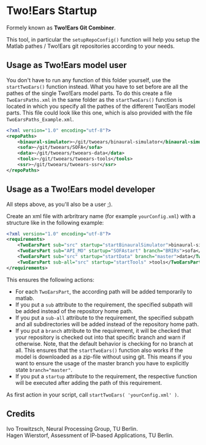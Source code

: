 Two!Ears Startup
================

Formely known as **Two!Ears Git Combiner**.

This tool, in particular the `setupRepoConfig()` function will help you setup the
Matlab pathes / Two!Ears git repositories according to your needs.


## Usage as Two!Ears model user

You don't have to run any function of this folder yourself, use the `startTwoEars()`
function instead. What you have to set before are all the pathes of the single
Two!Ears model parts. To do this create a file `TwoEarsPaths.xml` in the same
folder as the `startTwoEars()` function is located in which you specify all the
pathes of the different Two!Ears model parts. This file could look like this
one, which is also provided with the file `TwoEarsPaths_Example.xml`.

```xml
<?xml version="1.0" encoding="utf-8"?>
<repoPaths>
    <binaural-simulator>~/git/twoears/binaural-simulator</binaural-simulator>
    <sofa>~/git/twoears/SOFA</sofa>
    <data>~/git/twoears/twoears-data</data>
    <tools>~/git/twoears/twoears-tools</tools>
    <ssr>~/git/twoears/twoears-ssr</ssr>
</repoPaths>
```


## Usage as a Two!Ears model developer


All steps above, as you'll also be a user ;).  

Create an xml file with arbritrary name (for example `yourConfig.xml`) with a structure
like in the following example:

```xml
<?xml version="1.0" encoding="utf-8"?>
<requirements>
    <TwoEarsPart sub="src" startup="startBinauralSimulator">binaural-simulator</TwoEarsPart>
    <TwoEarsPart sub="API_MO" startup="SOFAstart" branch="BRIRs">sofa</TwoEarsPart>
    <TwoEarsPart sub="src" startup="startData" branch="master">data</TwoEarsPart>
    <TwoEarsPart sub-all="src" startup="startTools" >tools</TwoEarsPart>
</requirements>
```

This ensures the following actions:
 
* For each `TwoEarsPart`, the according path will be added temporarily to matlab.
* If you put a `sub` attribute to the requirement, the specified subpath will be added instead of the repository home path.
* If you put a `sub-all` attribute to the requirement, the specified subpath and all subdirectories will be added instead of the repository home path.
* If you put a `branch` attribute to the requirement, it will be checked that your repository is checked out into that specific branch and warn if otherwise.
Note, that the default behavior is checking for no branch at all. This ensures
that the `startTwoEars()` function also works if the model is downloaded as a
zip-file without using git. This means if you want to ensure the usage of the
master branch you have to explicitly state `branch="master"`.
* If you put a `startup` attribute to the requirement, the respective function will be executed after adding the path of this requirement.

As first action in your script, call `startTwoEars( 'yourConfig.xml' )`.


## Credits
Ivo Trowitzsch, Neural Processing Group, TU Berlin.  
Hagen Wierstorf, Assessment of IP-based Applications, TU Berlin.
